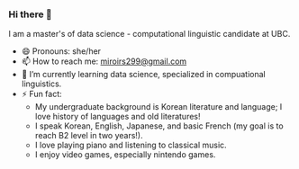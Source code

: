 ### Hi there 👋

I am a master's of data science - computational linguistic candidate at UBC.
- 😄 Pronouns: she/her
- 📫 How to reach me: miroirs299@gmail.com
- 🌱 I’m currently learning data science, specialized in compuational linguistics. 
- ⚡ Fun fact: 
  - My undergraduate background is Korean literature and language; I love history of languages and old literatures!
  - I speak Korean, English, Japanese, and basic French (my goal is to reach B2 level in two years!). 
  - I love playing piano and listening to classical music. 
  - I enjoy video games, especially nintendo games.

<!--
**jinjin-tonic/jinjin-tonic** is a ✨ _special_ ✨ repository because its `README.md` (this file) appears on your GitHub profile.

Here are some ideas to get you started:

- 🔭 I’m currently working on ...
- 🌱 I’m currently learning ...
- 👯 I’m looking to collaborate on ...
- 🤔 I’m looking for help with ...
- 💬 Ask me about ...
- 📫 How to reach me: ...
- 😄 Pronouns: ...
- ⚡ Fun fact: ...
-->
